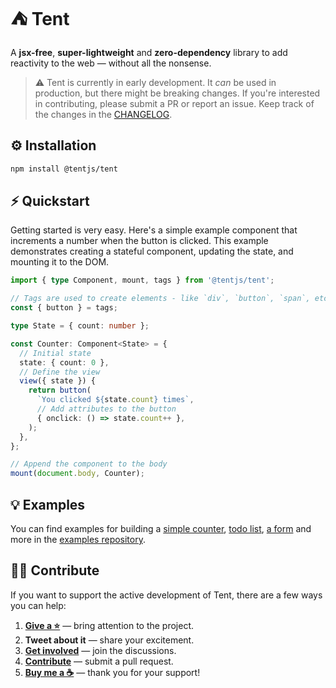 # ⛺ Tent

A **jsx-free**, **super-lightweight** and **zero-dependency** library to add reactivity to the web &mdash; without all the nonsense.

> ⚠️ Tent is currently in early development. It _can_ be used in production, but there might be breaking changes. If you're interested in contributing, please submit a PR or report an issue. Keep track of the changes in the [CHANGELOG](CHANGELOG.md).

## ⚙️ Installation

```bash
npm install @tentjs/tent
```

## ⚡ Quickstart

Getting started is very easy. Here's a simple example component that increments a number when the button is clicked. This example demonstrates creating a stateful component, updating the state, and mounting it to the DOM.

```typescript
import { type Component, mount, tags } from '@tentjs/tent';

// Tags are used to create elements - like `div`, `button`, `span`, etc.
const { button } = tags;

type State = { count: number };

const Counter: Component<State> = {
  // Initial state
  state: { count: 0 },
  // Define the view
  view({ state }) {
    return button(
      `You clicked ${state.count} times`,
      // Add attributes to the button
      { onclick: () => state.count++ },
    );
  },
};

// Append the component to the body
mount(document.body, Counter);
```

## 💡 Examples

You can find examples for building a [simple counter](https://github.com/tentjs/examples/tree/main/counter), [todo list](https://github.com/tentjs/examples/tree/main/todo-list), [a form](https://github.com/tentjs/examples/tree/main/form) and more in the [examples repository](https://github.com/tentjs/examples).

## 👍🏻 Contribute

If you want to support the active development of Tent, there are a few ways you can help:

1. [**Give a ⭐**](https://github.com/tentjs/tent/stargazers) &mdash; bring attention to the project.
2. **Tweet about it** &mdash; share your excitement.
3. [**Get involved**](https://github.com/tentjs/tent/discussions) &mdash; join the discussions.
4. [**Contribute**](https://github.com/tentjs/tent/pulls) &mdash; submit a pull request.
5. [**Buy me a ☕**](https://www.buymeacoffee.com/sebkolind) &mdash; thank you for your support!
